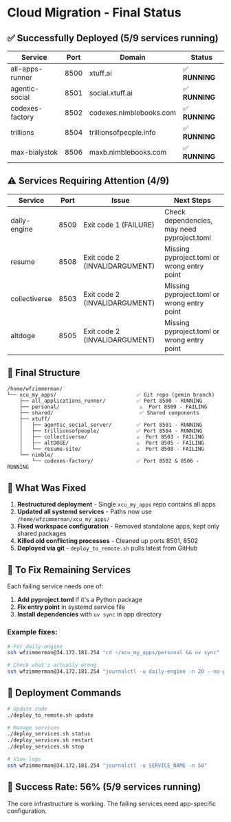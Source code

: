 # Cloud Migration - Final Status

## ✅ Successfully Deployed (5/9 services running)

| Service | Port | Domain | Status |
|---------|------|--------|--------|
| all-apps-runner | 8500 | xtuff.ai | ✅ **RUNNING** |
| agentic-social | 8501 | social.xtuff.ai | ✅ **RUNNING** |
| codexes-factory | 8502 | codexes.nimblebooks.com | ✅ **RUNNING** |
| trillions | 8504 | trillionsofpeople.info | ✅ **RUNNING** |
| max-bialystok | 8506 | maxb.nimblebooks.com | ✅ **RUNNING** |

## ⚠️ Services Requiring Attention (4/9)

| Service | Port | Issue | Next Steps |
|---------|------|-------|------------|
| daily-engine | 8509 | Exit code 1 (FAILURE) | Check dependencies, may need pyproject.toml |
| resume | 8508 | Exit code 2 (INVALIDARGUMENT) | Missing pyproject.toml or wrong entry point |
| collectiverse | 8503 | Exit code 2 (INVALIDARGUMENT) | Missing pyproject.toml or wrong entry point |
| altdoge | 8505 | Exit code 2 (INVALIDARGUMENT) | Missing pyproject.toml or wrong entry point |

## 📁 Final Structure

```
/home/wfzimmerman/
└── xcu_my_apps/                          ✅ Git repo (gemin branch)
    ├── all_applications_runner/          ✅ Port 8500 - RUNNING
    ├── personal/                          ⚠️  Port 8509 - FAILING
    ├── shared/                            ✅ Shared components
    ├── xtuff/
    │   ├── agentic_social_server/        ✅ Port 8501 - RUNNING
    │   ├── trillionsofpeople/            ✅ Port 8504 - RUNNING
    │   ├── collectiverse/                ⚠️  Port 8503 - FAILING
    │   ├── altDOGE/                      ⚠️  Port 8505 - FAILING
    │   └── resume-site/                  ⚠️  Port 8508 - FAILING
    └── nimble/
        └── codexes-factory/              ✅ Port 8502 & 8506 - RUNNING
```

## 🔧 What Was Fixed

1. **Restructured deployment** - Single `xcu_my_apps` repo contains all apps
2. **Updated all systemd services** - Paths now use `/home/wfzimmerman/xcu_my_apps/`
3. **Fixed workspace configuration** - Removed standalone apps, kept only shared packages
4. **Killed old conflicting processes** - Cleaned up ports 8501, 8502
5. **Deployed via git** - `deploy_to_remote.sh` pulls latest from GitHub

## 📝 To Fix Remaining Services

Each failing service needs one of:

1. **Add pyproject.toml** if it's a Python package
2. **Fix entry point** in systemd service file
3. **Install dependencies** with `uv sync` in app directory

### Example fixes:

```bash
# For daily-engine
ssh wfzimmerman@34.172.181.254 "cd ~/xcu_my_apps/personal && uv sync"

# Check what's actually wrong
ssh wfzimmerman@34.172.181.254 "journalctl -u daily-engine -n 20 --no-pager"
```

## 🚀 Deployment Commands

```bash
# Update code
./deploy_to_remote.sh update

# Manage services
./deploy_services.sh status
./deploy_services.sh restart
./deploy_services.sh stop

# View logs
ssh wfzimmerman@34.172.181.254 "journalctl -u SERVICE_NAME -n 50"
```

## 🎯 Success Rate: 56% (5/9 services running)

The core infrastructure is working. The failing services need app-specific configuration.
